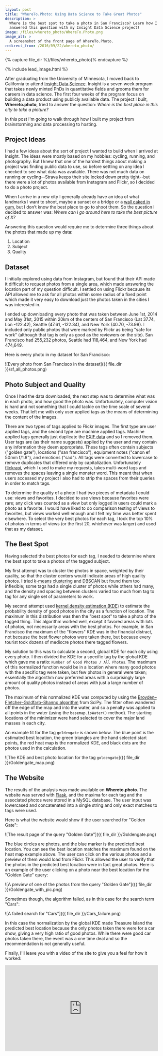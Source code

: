 ```yaml
---
layout: post
title: "WhereTo.Photo: Using Data Science to Take Great Photos"
description: >
  Where is the best spot to take a photo in San Francisco? Learn how I
  answered this question with my Insight Data Science project!
image: /files/whereto_photo/WhereTo.Photo.png
image_alt: >
  A screenshot of the front page of WhereTo.Photo.
redirect_from: /2016/09/22/whereto_photo/
---
```


{% capture file_dir %}/files/whereto_photo{% endcapture %}

{% include lead_image.html %}

After graduating from the University of Minnesota, I moved back to California
to attend [Insight Data Science][insight]. Insight is a seven week program
that takes newly minted PhDs in quantitative fields and grooms them for
careers in data science. The first four weeks of the program focus on building
a data product using publicly available data. The project I built,
**Whereto.photo**, tried to answer the question: _Where is the best place in
this city to take a picture?_

[insight]: http://insightdatascience.com/

In this post I'm going to walk through how I built my project from
brainstorming and data processing to hosting.

## Project Ideas

I had a few ideas about the sort of project I wanted to build when I arrived
at Insight. The ideas were mostly based on my hobbies: cycling, running, and
photography. But I knew that one of the hardest things about making a project
was finding public data to use, so before settling on any idea I checked to
see what data was available. There was not much data on running or
cycling--Strava keeps their site locked down pretty tight--but there were a
lot of photos available from Instagram and Flickr, so I decided to do a photo
project.

When I arrive in a new city I generally already have an idea of what landmarks
I want to shoot, maybe a sunset or a bridge or a [wall caked in gum][gumwall],
but I don't know the best place to go to shoot them. So the question I decided
to answer was: _Where can I go around here to take the best picture of X?_

[gumwall]: https://en.wikipedia.org/wiki/Gum_Wall

Answering this question would require me to determine three things about the
photos that made up my data:

1. Location
2. Subject
3. Quality

## Dataset

I initially explored using data from Instagram, but found that their API made
it difficult to request photos from a single area, which made answering the
location part of my question difficult. I settled on using Flickr because
its API allowed me to ask for all photos within some radius of a fixed point
which made it very easy to download just the photos taken in the cities I was
interested in.

I ended up downloading every photo that was taken between June 1st, 2014 and
May 31st, 2015 within 20km of the centers of San Francisco (Lat 37.74, Lon
-122.42), Seattle (47.61, -122.34), and New York (40.70, -73.98). I included
only public photos that were marked by Flickr as being "safe for work"
(although that tag is only as good as the reviewers on the site). San
Francisco had 255,232 photos, Seattle had 118,464, and New York had 474,649.

Here is every photo in my dataset for San Francisco:

![Every photo from San Francisco in the dataset]({{ file_dir
}}/sf_all_photos.png)

## Photo Subject and Quality

Once I had the data downloaded, the next step was to determine what was in
each photo, and how good the photo was. Unfortunately, computer vision is hard
and not something that I could tackle on the time scale of several weeks. That
left me with only user applied tags as the means of determining the content of
the images.

There are two types of tags applied to Flickr images. The first type are user
applied tags, and the second type are machine applied tags. Machine applied
tags generally just duplicate the [EXIF data][exif] and so I removed them.
User tags are (as their name suggests) applied by the user and may contain any
information they deem appropriate. These tags often contain subjects ("golden
gate"), locations ("san francisco"), equipment notes ("canon ef 50mm f/1.8"),
and emotions ("sad"). All tags were converted to lowercase to remove
duplicates that differed only by capitalization. Unfortunately
[flickrapi][api], which I used to make my requests, takes multi-word tags and
removes the spaces leaving a single monster word. This meant that when users
accessed my project I also had to strip the spaces from their queries in order
to match tags.

[exif]: https://en.wikipedia.org/wiki/Exif
[api]: https://stuvel.eu/flickrapi-doc/

To determine the quality of a photo I had two pieces of metadata I could use:
views and favorites. I decided to use views because favorites were rare; any
click was counted as a view but only logged in users could mark a photo as a
favorite. I would have liked to do comparison testing of views to favorites,
but views worked well enough and I felt my time was better spent elsewhere. To
select the very best photos for each tag, I took the top 10% of photos in
terms of views (or the first 20, whichever was larger) and used that as my
dataset.

## The Best Spot

Having selected the best photos for each tag, I needed to determine where the
best spot to take a photos of the tagged subject.

My first attempt was to cluster the photos in space, weighted by their
quality, so that the cluster centers would indicate areas of high quality
photos. I tried [_k_-means clustering][kmeans] and [DBSCAN][dbscan] but found
them too inflexible; some tags had a single cluster of photos while others had
many, and the density and spacing between clusters varied too much from tag to
tag for any single set of parameters to work.

[kmeans]: https://en.wikipedia.org/wiki/K-means_clustering
[dbscan]: https://en.wikipedia.org/wiki/DBSCAN

My second attempt used [kernel density estimation (KDE)][kde] to estimate the
probability density of good photos in the city as a function of location. The
maximum in this distribution was then the "best spot" to take a photo of the
tagged thing. This algorithm worked well, except it favored areas with lots of
photos, not necessarily areas with the best photos. For example, in San
Francisco the maximum of the "flowers" KDE was in the financial distract, not
because the best flower photos were taken there, but because every tourist
took dozens of mediocre photos there tagged flowers.

[kde]: https://en.wikipedia.org/wiki/Kernel_density_estimation

My solution to this was to calculate a second, global KDE for each city using
every photo. I then divided the KDE for a specific tag by the global KDE which
gave me a ratio: `Number of Good Photos / All Photos`. The maximum of this
normalized function would be in a location where many good photos with the
specific tag were taken, but few photos in general were taken; essentially the
algorithm now preferred areas with a surprisingly large amount of quality
photos instead of areas with just a large number of photos.

The maximum of this normalized KDE was computed by using the
[Broyden–Fletcher–Goldfarb–Shanno algorithm][bfgs] from SciPy. The fitter
often wandered off the edge of the map and into the water, and so a penalty
was applied to all points in the water (using the `basemap.isWater()` method).
The starting locations of the minimizer were hand selected to cover the major
land masses in each city.

[bfgs]: https://en.wikipedia.org/wiki/Broyden%E2%80%93Fletcher%E2%80%93Goldfarb%E2%80%93Shanno_algorithm

An example fit for the tag `goldengate` is shown below. The blue point is the
estimated best location, the green triangles are the hand selected start
points, the red heat map is the normalized KDE, and black dots are the photos
used in the calculation.

![The KDE and best photo location for the tag `goldengate`]({{ file_dir
}}/Goldengate_map.png)

## The Website

The results of the analysis was made available on **Whereto.photo**. The
website was served with [Flask][flask], and the maxima for
each tag and the associated photos were stored in a MySQL database. The user
input was lowercased and concatenated into a single string and only exact
matches to tags were used.

[flask]: http://flask.pocoo.org/

Here is what the website would show if the user searched for "Golden Gate":

![The result page of the query "Golden Gate"]({{ file_dir }}/Goldengate.png)

The blue circles are photos, and the blue marker is the predicted best
location. You can see the best location matches the maximum found on the
heat map example above. The user can click on the various photos and a preview
of them would load from Flickr. This allowed the user to verify that the
photos in the predicted best location were in fact great photos. Here is an
example of the user clicking on a photo near the best location for the "Golden
Gate" query:

![A preview of one of the photos from the query "Golden Gate"]({{ file_dir
}}/Goldengate_with_pic.png)

Sometimes though, the algorithm failed, as in this case for the search term
"Cars":

![A failed search for "Cars"]({{ file_dir }}/Cars_failure.png)

In this case the normalization by the global KDE made Treasure Island the
predicted best location because the only photos taken there were for a car
show, giving a very high ratio of good photos. While there were good car
photos taken there, the event was a one time deal and so the recommendation is
not generally useful.

Finally, I'll leave you with a video of the site to give you a feel for how it
worked:

<!-- WhereTo.Photo Example Youtube Video -->
<style>.embed-container { position: relative; padding-bottom: 56.25%; height: 0; overflow: hidden; max-width: 100%; } .embed-container iframe, .embed-container object, .embed-container embed { position: absolute; top: 0; left: 0; width: 100%; height: 100%; }</style><div class='embed-container'><iframe src='https://www.youtube.com/embed/RwkNma7sy2o' frameborder='0' allowfullscreen></iframe></div>
